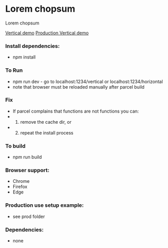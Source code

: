 # Lorem chopsum
Lorem chopsum

[Vertical demo](https://www.nielshtg.dk/lorem-chopsum/vertical)
[Production Vertical demo](https://www.nielshtg.dk/lorem-chopsum/vertical)
<!-- [Horizontal Demo](https://www.nielshtg.dk/loremchopsum/horizontal)  -->

### Install dependencies:
- npm install

### To Run
- npm run dev - go to localhost:1234/vertical or localhost:1234/horizontal
- note that browser must be reloaded manually after parcel build

### Fix
 - If parcel complains that functions are not functions you can:
 - 1. remove the cache dir, or
 - 2. repeat the install process

 ### To build
- npm run build

 ### Browser support:
  <!-- - IE 10+ -->
  - Chrome
  - Firefox
  - Edge

 ### Production use setup example:
  - see prod folder

### Dependencies: 
 - none

